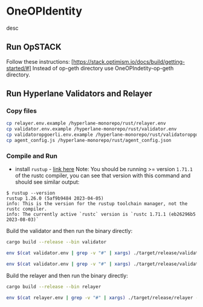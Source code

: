 # OneOPIdentity
desc
## Run OpSTACK
Follow these instructions: [https://stack.optimism.io/docs/build/getting-started/#]
Instead of op-geth directory use OneOPIndetity-op-geth directory.
## Run Hyperlane Validators and Relayer

### Copy files
```bash
cp relayer.env.example /hyperlane-monorepo/rust/relayer.env
cp validator.env.example /hyperlane-monorepo/rust/validator.env
cp validatoropgoerli.env.example /hyperlane-monorepo/rust/validatoropgoerli.env
cp agent_config.js /hyperlane-monorepo/rust/agent_config.json

```
### Compile and Run

- install `rustup`
      - [link here](https://rustup.rs/)
Note: You should be running >= version `1.71.1` of the rustc compiler, you can see that version with this command and
should see similar output:

```
$ rustup --version
rustup 1.26.0 (5af9b9484 2023-04-05)
info: This is the version for the rustup toolchain manager, not the rustc compiler.
info: The currently active `rustc` version is `rustc 1.71.1 (eb26296b5 2023-08-03)`
```

Build the validator and then run the binary directly:

```bash
cargo build --release --bin validator
```

```bash
env $(cat validator.env | grep -v "#" | xargs) ./target/release/validator --checkpointSyncer.type localStorage --checkpointSyncer.path='/tmp/hyperlane-validator-signatures-ethereum' --originChainName anvil1 --chains.anvil1.connection.url http://127.0.0.1:8545/ --validator.key PRIVATE_KEY --chains.anvil1.signer.key PRIVATE_KEY
```

```bash
env $(cat validator.env | grep -v "#" | xargs) ./target/release/validator --checkpointSyncer.type localStorage --checkpointSyncer.path='/tmp/a-hyperlane-validator-signatures-ethereum' --originChainName optimismgoerli --chains.optimismgoerli.connection.url ALCHEMY_OPGOERLI_URL --validator.key PRIVATE_KEY --chains.optimismgoerli.signer.key PRIVATE_KEY --metrics 9091
```

Build the relayer and then run the binary directly:

```bash
cargo build --release --bin relayer
```

```bash
env $(cat relayer.env | grep -v "#" | xargs) ./target/release/relayer --relayChains anvil1,optimismgoerli --chains.anvil1.connection.url http://127.0.0.1:8545/ --defaultSigner.key PRIVATE_KEY --allowLocalCheckpointSyncers true --metrics 9092
```